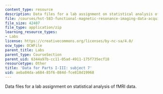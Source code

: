 ```yaml
---
content_type: resource
description: Data files for a lab assignment on statistical analysis of fMRI data.
file: /courses/hst-583-functional-magnetic-resonance-imaging-data-acquisition-and-analysis-fall-2008/aeba84daa68485f6084dfce810d19968_subject7session78913.zip
file_size: 42407
file_type: application/zip
learning_resource_types:
- Labs
license: https://creativecommons.org/licenses/by-nc-sa/4.0/
ocw_type: OCWFile
parent_title: Labs
parent_type: CourseSection
parent_uid: 6344a97b-cc11-05ad-4911-175f735ecf18
resourcetype: Other
title: 'Data for Parts I-III: subject 7'
uid: aeba84da-a684-85f6-084d-fce810d19968
---
```

Data files for a lab assignment on statistical analysis of fMRI data.